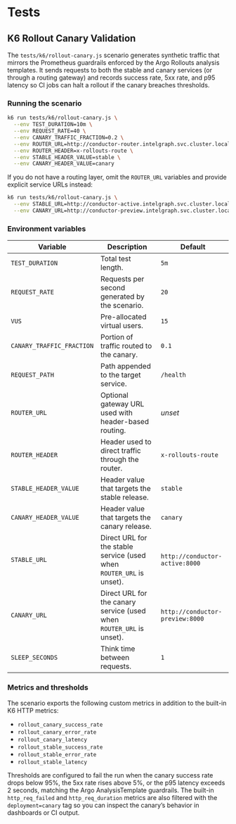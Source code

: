 # Tests

## K6 Rollout Canary Validation

The `tests/k6/rollout-canary.js` scenario generates synthetic traffic that mirrors the
Prometheus guardrails enforced by the Argo Rollouts analysis templates. It sends
requests to both the stable and canary services (or through a routing gateway) and
records success rate, 5xx rate, and p95 latency so CI jobs can halt a rollout if the
canary breaches thresholds.

### Running the scenario

```bash
k6 run tests/k6/rollout-canary.js \
  --env TEST_DURATION=10m \
  --env REQUEST_RATE=40 \
  --env CANARY_TRAFFIC_FRACTION=0.2 \
  --env ROUTER_URL=http://conductor-router.intelgraph.svc.cluster.local \
  --env ROUTER_HEADER=x-rollouts-route \
  --env STABLE_HEADER_VALUE=stable \
  --env CANARY_HEADER_VALUE=canary
```

If you do not have a routing layer, omit the `ROUTER_URL` variables and provide
explicit service URLs instead:

```bash
k6 run tests/k6/rollout-canary.js \
  --env STABLE_URL=http://conductor-active.intelgraph.svc.cluster.local:8000 \
  --env CANARY_URL=http://conductor-preview.intelgraph.svc.cluster.local:8000
```

### Environment variables

| Variable | Description | Default |
| --- | --- | --- |
| `TEST_DURATION` | Total test length. | `5m` |
| `REQUEST_RATE` | Requests per second generated by the scenario. | `20` |
| `VUS` | Pre-allocated virtual users. | `15` |
| `CANARY_TRAFFIC_FRACTION` | Portion of traffic routed to the canary. | `0.1` |
| `REQUEST_PATH` | Path appended to the target service. | `/health` |
| `ROUTER_URL` | Optional gateway URL used with header-based routing. | _unset_ |
| `ROUTER_HEADER` | Header used to direct traffic through the router. | `x-rollouts-route` |
| `STABLE_HEADER_VALUE` | Header value that targets the stable release. | `stable` |
| `CANARY_HEADER_VALUE` | Header value that targets the canary release. | `canary` |
| `STABLE_URL` | Direct URL for the stable service (used when `ROUTER_URL` is unset). | `http://conductor-active:8000` |
| `CANARY_URL` | Direct URL for the canary service (used when `ROUTER_URL` is unset). | `http://conductor-preview:8000` |
| `SLEEP_SECONDS` | Think time between requests. | `1` |

### Metrics and thresholds

The scenario exports the following custom metrics in addition to the built-in K6
HTTP metrics:

- `rollout_canary_success_rate`
- `rollout_canary_error_rate`
- `rollout_canary_latency`
- `rollout_stable_success_rate`
- `rollout_stable_error_rate`
- `rollout_stable_latency`

Thresholds are configured to fail the run when the canary success rate drops below
95%, the 5xx rate rises above 5%, or the p95 latency exceeds 2 seconds, matching the
Argo AnalysisTemplate guardrails. The built-in `http_req_failed` and
`http_req_duration` metrics are also filtered with the `deployment=canary` tag so you
can inspect the canary’s behavior in dashboards or CI output.

